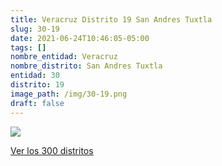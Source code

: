 ```yaml
---
title: Veracruz Distrito 19 San Andres Tuxtla
slug: 30-19
date: 2021-06-24T10:46:05-05:00
tags: []
nombre_entidad: Veracruz
nombre_distrito: San Andres Tuxtla
entidad: 30
distrito: 19
image_path: /img/30-19.png
draft: false
---
```


![](/img/30-19.png)

[Ver los 300 distritos](/docs/elecciones-2021)
